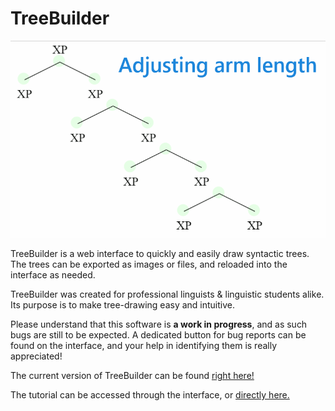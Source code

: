 # TreeBuilder

![Image of Yaktocat](./assets/tutoGif3.gif)

TreeBuilder is a web interface to quickly and easily draw syntactic trees. The trees can be exported as images or files, and reloaded into the interface as needed.

TreeBuilder was created for professional linguists & linguistic students alike. Its purpose is to make tree-drawing easy and intuitive.

Please understand that this software is **a work in progress**, and as such bugs are still to be expected. A dedicated button for bug reports can be found on the interface, and your help in identifying them is really appreciated!




The current version of TreeBuilder can be found [right here!](https://nifty-morse-4f2438.netlify.app/)

The tutorial can be accessed through the interface, or [directly here.](https://nifty-morse-4f2438.netlify.app/tutorial.html)
